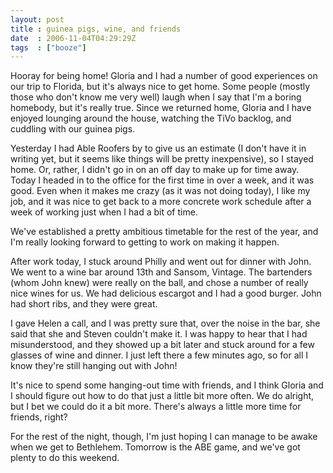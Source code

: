 ```yaml
---
layout: post
title : guinea pigs, wine, and friends
date  : 2006-11-04T04:29:29Z
tags  : ["booze"]
---
```

Hooray for being home!  Gloria and I had a number of good experiences on our trip to Florida, but it's always nice to get home.  Some people (mostly those who don't know me very well) laugh when I say that I'm a boring homebody, but it's really true.  Since we returned home, Gloria and I have enjoyed lounging around the house, watching the TiVo backlog, and cuddling with our guinea pigs.

Yesterday I had Able Roofers by to give us an estimate (I don't have it in writing yet, but it seems like things will be pretty inexpensive), so I stayed home.  Or, rather, I didn't go in on an off day to make up for time away. Today I headed in to the office for the first time in over a week, and it was good.  Even when it makes me crazy (as it was not doing today), I like my job, and it was nice to get back to a more concrete work schedule after a week of working just when I had a bit of time.

We've established a pretty ambitious timetable for the rest of the year, and I'm really looking forward to getting to work on making it happen.

After work today, I stuck around Philly and went out for dinner with John.  We went to a wine bar around 13th and Sansom, Vintage.  The bartenders (whom John knew) were really on the ball, and chose a number of really nice wines for us. We had delicious escargot and I had a good burger.  John had short ribs, and they were great.

I gave Helen a call, and I was pretty sure that, over the noise in the bar, she said that she and Steven couldn't make it.  I was happy to hear that I had misunderstood, and they showed up a bit later and stuck around for a few glasses of wine and dinner.  I just left there a few minutes ago, so for all I know they're still hanging out with John!

It's nice to spend some hanging-out time with friends, and I think Gloria and I should figure out how to do that just a little bit more often.  We do alright, but I bet we could do it a bit more.  There's always a little more time for friends, right?

For the rest of the night, though, I'm just hoping I can manage to be awake when we get to Bethlehem.  Tomorrow is the ABE game, and we've got plenty to do this weekend. 
